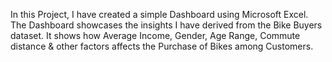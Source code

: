In this Project, I have created a simple Dashboard using Microsoft Excel. 
The Dashboard showcases the insights I have derived from the Bike Buyers dataset.
It shows how Average Income, Gender, Age Range, Commute distance & other factors affects the Purchase of Bikes among Customers.
